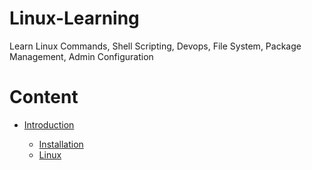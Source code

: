 # Linux-Learning

Learn Linux Commands, Shell Scripting, Devops, File System, Package Management, Admin Configuration

# Content

- [Introduction](#introduction)

  - [Installation](https://github.com/YatharthChauhan2362/Linux-Learning/blob/main/Introduction.md#installation-on-vmware)
  - [Linux](https://github.com/YatharthChauhan2362/Linux-Learning/blob/main/Introduction.md#installation-on-vmware)
